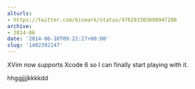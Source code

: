 ```yaml
---
alturls:
- https://twitter.com/bismark/status/476293303600947200
archive:
- 2014-06
date: '2014-06-10T09:22:27+00:00'
slug: '1402392147'
---
```


XVim now supports Xcode 6 so I can finally start playing with it. 

hhggjjjjkkkkdd

